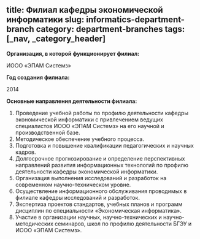 title: Филиал кафедры экономической информатики
slug: informatics-department-branch
category: department-branches
tags: [_nav, _category_header]
---

__Организация, в которой функционирует филиал:__

ИООО «ЭПАМ Системз»

__Год создания филиала:__

2014

__Основные направления деятельности филиала:__

1. Проведение учебной работы по профилю деятельности кафедры экономической
информатики с привлечением ведущих специалистов ИООО «ЭПАМ Системз» на его
научной и производственной базе.
2. Методическое обеспечение учебного процесса.
3. Подготовка и повышение квалификации педагогических и научных кадров.
4. Долгосрочное прогнозирование и определение перспективных направлений развития
информационных технологий по профилю деятельности кафедры экономической
информатики.
5. Организация выполнения исследований и разработок на современном
научно-техническом уровне.
6. Осуществление информационного обслуживания проводимых в филиале кафедры
исследований и разработок.
7. Экспертиза проектов стандартов, учебных планов и программ дисциплин по
специальности «Экономическая информатика».
8. Участие в организации научных, научно-технических и научно-методических
семинаров, школ по профилю деятельности БГЭУ и ИООО «ЭПАМ Системз».
